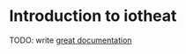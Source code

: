 # Introduction to iotheat

TODO: write [great documentation](http://jacobian.org/writing/what-to-write/)
